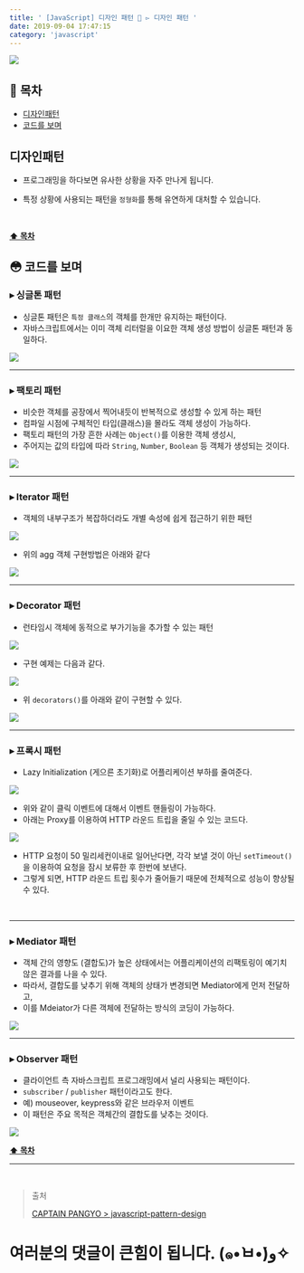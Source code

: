 ```yaml
---
title: ' [JavaScript] 디자인 패턴 💠 ▻ 디자인 패턴 '
date: 2019-09-04 17:47:15
category: 'javascript'
---
```


![](./images/design-pattern/logo.jpg)

## **💎 목차**
  * [디자인패턴](#-디자인패턴)
  * [코드를 보며](#-코드를-보며)

## **디자인패턴**

- 프로그래밍을 하다보면 유사한 상황을 자주 만나게 됩니다.

- 특정 상황에 사용되는 패턴을 `정형화`를 통해 유연하게 대처할 수 있습니다.

<br />

**[⬆ 목차](#-목차)**

## **😳 코드를 보며**

### ▸ 싱글톤 패턴
*   싱글톤 패턴은 `특정 클래스`의 객체를 한개만 유지하는 패턴이다.
*   자바스크립트에서는 이미 객체 리터럴을 이요한 객체 생성 방법이 싱글톤 패턴과 동일하다.

![](./images/design-pattern/2/1.png)
<br />

---

### ▸ 팩토리 패턴
*   비슷한 객체를 공장에서 찍어내듯이 반복적으로 생성할 수 있게 하는 패턴
*   컴파일 시점에 구체적인 타입(클래스)을 몰라도 객체 생성이 가능하다.
*   팩토리 패턴의 가장 흔한 사례는 `Object()`를 이용한 객체 생성시,
*   주어지는 값의 타입에 따라 `String`, `Number`, `Boolean` 등 객체가 생성되는 것이다.

![](./images/design-pattern/2/2.png)
<br />

---

### ▸ Iterator 패턴
*   객체의 내부구조가 복잡하더라도 개별 속성에 쉽게 접근하기 위한 패턴

![](./images/design-pattern/2/3.png)
<br />

* 위의 agg 객체 구현방법은 아래와 같다

![](./images/design-pattern/2/4.png)
<br />

---

### ▸ Decorator 패턴
*   런타임시 객체에 동적으로 부가기능을 추가할 수 있는 패턴

![](./images/design-pattern/2/5.png)
<br />

*   구현 예제는 다음과 같다.

![](./images/design-pattern/2/6.png)
<br />

*   위 `decorators()`를 아래와 같이 구현할 수 있다.

![](./images/design-pattern/2/7.png)
<br />

---

### ▸ 프록시 패턴
*   Lazy Initialization (게으른 초기화)로 어플리케이션 부하를 줄여준다.

![](./images/design-pattern/2/8.png)
<br />

*   위와 같이 클릭 이벤트에 대해서 이벤트 핸들링이 가능하다.
*   아래는 Proxy를 이용하여 HTTP 라운드 트립을 줄일 수 있는 코드다.

![](./images/design-pattern/2/9.png)
<br />

*   HTTP 요청이 50 밀리세컨이내로 일어난다면, 각각 보낼 것이 아닌 `setTimeout()`을 이용하여 요청을 잠시 보류한 후 한번에 보낸다.
*   그렇게 되면, HTTP 라운드 트립 횟수가 줄어들기 때문에 전체적으로 성능이 향상될 수 있다.

<br />

---

### ▸ Mediator 패턴
*   객체 간의 영향도 (결합도)가 높은 상태에서는 어플리케이션의 리팩토링이 예기치 않은 결과를 나을 수 있다.
*   따라서, 결합도를 낮추기 위해 객체의 상태가 변경되면 Mediator에게 먼저 전달하고,
*   이를 Mdeiator가 다른 객체에 전달하는 방식의 코딩이 가능하다.

![](./images/design-pattern/2/10.png)
<br />

---

### ▸ Observer 패턴
*   클라이언트 측 자바스크립트 프로그래밍에서 널리 사용되는 패턴이다.
*   `subscriber` / `publisher` 패턴이라고도 한다.
*   예) mouseover, keypress와 같은 브라우저 이벤트
*   이 패턴은 주요 목적은 객체간의 결합도를 낮추는 것이다.

![](./images/design-pattern/2/11.png)
<br />

**[⬆ 목차](#-목차)**

---

<br />

> 출처
>
> <a href="https://joshua1988.github.io/web-development/javascript/javascript-pattern-design/" target="_blank">CAPTAIN PANGYO > javascript-pattern-design</a>

# 여러분의 댓글이 큰힘이 됩니다. (๑•̀ㅂ•́)و✧
